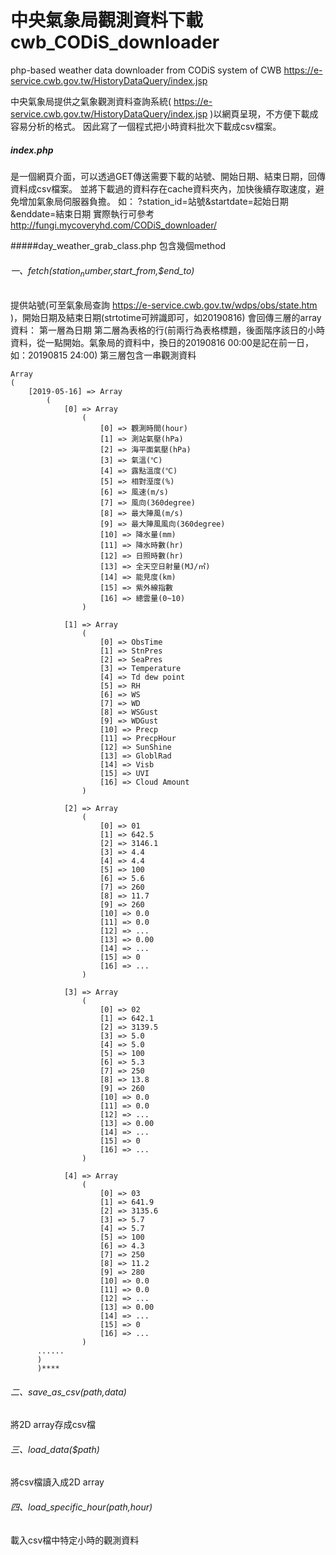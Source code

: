 # 中央氣象局觀測資料下載 cwb_CODiS_downloader
php-based weather data downloader from CODiS system of CWB https://e-service.cwb.gov.tw/HistoryDataQuery/index.jsp

中央氣象局提供之氣象觀測資料查詢系統( https://e-service.cwb.gov.tw/HistoryDataQuery/index.jsp )以網頁呈現，不方便下載成容易分析的格式。
因此寫了一個程式把小時資料批次下載成csv檔案。

##### index.php
是一個網頁介面，可以透過GET傳送需要下載的站號、開始日期、結束日期，回傳資料成csv檔案。
並將下載過的資料存在cache資料夾內，加快後續存取速度，避免增加氣象局伺服器負擔。
如：  ?station_id=站號&startdate=起始日期&enddate=結束日期
實際執行可參考 http://fungi.mycoveryhd.com/CODiS_downloader/


#####day_weather_grab_class.php
包含幾個method
###### 一、fetch($station_number,$start_from,$end_to)
提供站號(可至氣象局查詢 https://e-service.cwb.gov.tw/wdps/obs/state.htm )，開始日期及結束日期(strtotime可辨識即可，如20190816)
會回傳三層的array資料：
第一層為日期
第二層為表格的行(前兩行為表格標題，後面階序該日的小時資料，從一點開始。氣象局的資料中，換日的20190816 00:00是記在前一日，如：20190815 24:00)
第三層包含一串觀測資料


    Array
    (
        [2019-05-16] => Array
            (
                [0] => Array
                    (
                        [0] => 觀測時間(hour)
                        [1] => 測站氣壓(hPa)
                        [2] => 海平面氣壓(hPa)
                        [3] => 氣溫(℃)
                        [4] => 露點溫度(℃)
                        [5] => 相對溼度(%)
                        [6] => 風速(m/s)
                        [7] => 風向(360degree)
                        [8] => 最大陣風(m/s)
                        [9] => 最大陣風風向(360degree)
                        [10] => 降水量(mm)	
                        [11] => 降水時數(hr)
                        [12] => 日照時數(hr)
                        [13] => 全天空日射量(MJ/㎡)
                        [14] => 能見度(km)	
                        [15] => 紫外線指數
                        [16] => 總雲量(0~10)
                    )
    
                [1] => Array
                    (
                        [0] => ObsTime
                        [1] => StnPres
                        [2] => SeaPres
                        [3] => Temperature
                        [4] => Td dew point
                        [5] => RH
                        [6] => WS
                        [7] => WD
                        [8] => WSGust
                        [9] => WDGust
                        [10] => Precp
                        [11] => PrecpHour
                        [12] => SunShine
                        [13] => GloblRad
                        [14] => Visb
                        [15] => UVI
                        [16] => Cloud Amount
                    )
    
                [2] => Array
                    (
                        [0] => 01
                        [1] => 642.5
                        [2] => 3146.1
                        [3] => 4.4
                        [4] => 4.4
                        [5] => 100
                        [6] => 5.6
                        [7] => 260
                        [8] => 11.7
                        [9] => 260
                        [10] => 0.0
                        [11] => 0.0
                        [12] => ...
                        [13] => 0.00
                        [14] => ...
                        [15] => 0
                        [16] => ...
                    )
    
                [3] => Array
                    (
                        [0] => 02
                        [1] => 642.1
                        [2] => 3139.5
                        [3] => 5.0
                        [4] => 5.0
                        [5] => 100
                        [6] => 5.3
                        [7] => 250
                        [8] => 13.8
                        [9] => 260
                        [10] => 0.0
                        [11] => 0.0
                        [12] => ...
                        [13] => 0.00
                        [14] => ...
                        [15] => 0
                        [16] => ...
                    )
    
                [4] => Array
                    (
                        [0] => 03
                        [1] => 641.9
                        [2] => 3135.6
                        [3] => 5.7
                        [4] => 5.7
                        [5] => 100
                        [6] => 4.3
                        [7] => 250
                        [8] => 11.2
                        [9] => 280
                        [10] => 0.0
                        [11] => 0.0
                        [12] => ...
                        [13] => 0.00
                        [14] => ...
                        [15] => 0
                        [16] => ...
                    )
          ......
          )
    	  )****

###### 二、save_as_csv($path,$data)
將2D array存成csv檔

###### 三、load_data($path)
將csv檔讀入成2D array

###### 四、load_specific_hour($path,$hour)
載入csv檔中特定小時的觀測資料
